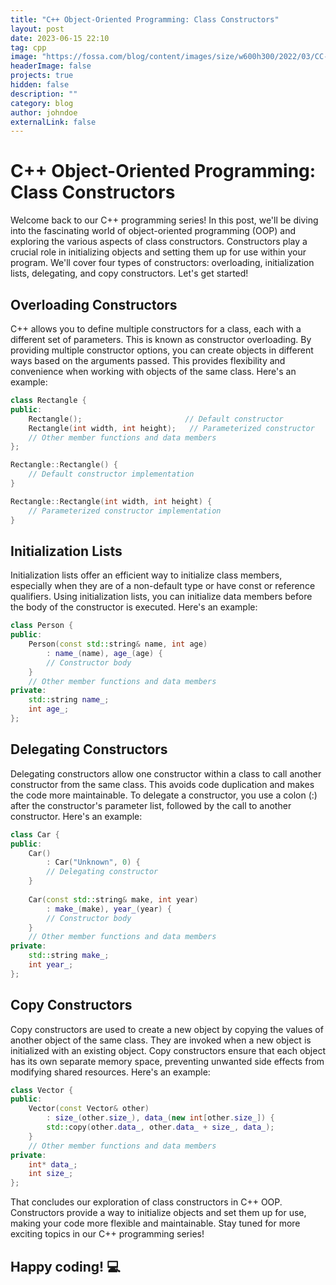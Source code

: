 ```yaml
---
title: "C++ Object-Oriented Programming: Class Constructors"
layout: post
date: 2023-06-15 22:10
tag: cpp
image: "https://fossa.com/blog/content/images/size/w600h300/2022/03/CC--.png"
headerImage: false
projects: true
hidden: false 
description: ""
category: blog
author: johndoe
externalLink: false
---
```

# C++ Object-Oriented Programming: Class Constructors

Welcome back to our C++ programming series! In this post, we'll be diving into the fascinating world of object-oriented programming (OOP) and exploring the various aspects of class constructors. Constructors play a crucial role in initializing objects and setting them up for use within your program. We'll cover four types of constructors: overloading, initialization lists, delegating, and copy constructors. Let's get started!

## Overloading Constructors

C++ allows you to define multiple constructors for a class, each with a different set of parameters. This is known as constructor overloading. By providing multiple constructor options, you can create objects in different ways based on the arguments passed. This provides flexibility and convenience when working with objects of the same class. Here's an example:

```cpp
class Rectangle {
public:
    Rectangle();                       // Default constructor
    Rectangle(int width, int height);   // Parameterized constructor
    // Other member functions and data members
};

Rectangle::Rectangle() {
    // Default constructor implementation
}

Rectangle::Rectangle(int width, int height) {
    // Parameterized constructor implementation
}
```

## Initialization Lists

Initialization lists offer an efficient way to initialize class members, especially when they are of a non-default type or have const or reference qualifiers. Using initialization lists, you can initialize data members before the body of the constructor is executed. Here's an example:

```cpp
class Person {
public:
    Person(const std::string& name, int age)
        : name_(name), age_(age) {
        // Constructor body
    }
    // Other member functions and data members
private:
    std::string name_;
    int age_;
};
```

## Delegating Constructors

Delegating constructors allow one constructor within a class to call another constructor from the same class. This avoids code duplication and makes the code more maintainable. To delegate a constructor, you use a colon (:) after the constructor's parameter list, followed by the call to another constructor. Here's an example:

```cpp
class Car {
public:
    Car()
        : Car("Unknown", 0) {
        // Delegating constructor
    }
    
    Car(const std::string& make, int year)
        : make_(make), year_(year) {
        // Constructor body
    }
    // Other member functions and data members
private:
    std::string make_;
    int year_;
};
```

## Copy Constructors

Copy constructors are used to create a new object by copying the values of another object of the same class. They are invoked when a new object is initialized with an existing object. Copy constructors ensure that each object has its own separate memory space, preventing unwanted side effects from modifying shared resources. Here's an example:

```cpp
class Vector {
public:
    Vector(const Vector& other)
        : size_(other.size_), data_(new int[other.size_]) {
        std::copy(other.data_, other.data_ + size_, data_);
    }
    // Other member functions and data members
private:
    int* data_;
    int size_;
};
```

That concludes our exploration of class constructors in C++ OOP. Constructors provide a way to initialize objects and set them up for use, making your code more flexible and maintainable. Stay tuned for more exciting topics in our C++ programming series!

Happy coding! :computer:
---
